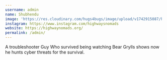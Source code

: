 ```yaml
---
username: admin
name: Shubhendu
image: 'https://res.cloudinary.com/hugs4bugs/image/upload/v1742915087/highway_nomads/IMG_20250124_185454_qsfd78.jpg'
instagram: https://www.instagram.com/highwaysnomads
website: https://highwaynomads.org/
permalink: /admin/
---
```

A troubleshooter Guy Who survived being watching Bear Grylls shows now he hunts cyber threats for the survival.
